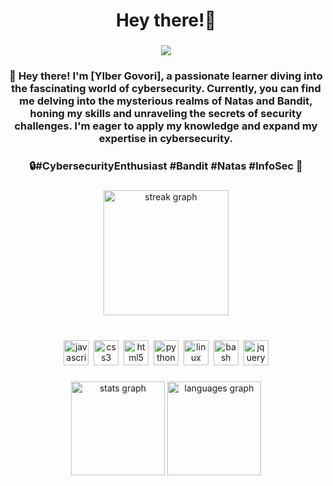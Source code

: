 <h1 align="center">Hey there!👋</h1>

###

<div align="center">
  <img src="https://visitor-badge.laobi.icu/badge?page_id=dbylberi.dbylberi&left_color=darkblue&right_color=indigo"  />
</div>

###

<h3 align="center">👋 Hey there! I'm [Ylber Govori], a passionate learner diving into the fascinating world of cybersecurity. Currently, you can find me delving into the mysterious realms of Natas and Bandit, honing my skills and unraveling the secrets of security challenges.  I'm eager to apply my knowledge and expand my expertise in cybersecurity.</h3>

###

<h3 align="center">🔒#CybersecurityEnthusiast #Bandit #Natas #InfoSec 🚀</h3>

###

<div align="center">
  <img src="https://streak-stats.demolab.com?user=dbylberi&locale=en&mode=daily&theme=dark&hide_border=false&border_radius=5" height="200" alt="streak graph"  />
</div>

###

<br clear="both">

<div align="center">
  <img src="https://img.shields.io/badge/JavaScript-F7DF1E?logo=javascript&logoColor=black&style=for-the-badge" height="40" alt="javascript logo"  />
  <img width="" />
  <img src="https://img.shields.io/badge/CSS3-1572B6?logo=css3&logoColor=white&style=for-the-badge" height="40" alt="css3 logo"  />
  <img width="" />
  <img src="https://img.shields.io/badge/HTML5-E34F26?logo=html5&logoColor=white&style=for-the-badge" height="40" alt="html5 logo"  />
  <img width="" />
  <img src="https://img.shields.io/badge/Python-3776AB?logo=python&logoColor=white&style=for-the-badge" height="40" alt="python logo"  />
  <img width="" />
  <img src="https://img.shields.io/badge/Linux-FCC624?logo=linux&logoColor=black&style=for-the-badge" height="40" alt="linux logo"  />
  <img width="" />
  <img src="https://img.shields.io/badge/GNU Bash-4EAA25?logo=gnubash&logoColor=white&style=for-the-badge" height="40" alt="bash logo"  />
  <img width="" />
  <img src="https://img.shields.io/badge/jQuery-0769AD?logo=jquery&logoColor=white&style=for-the-badge" height="40" alt="jquery logo"  />
</div>

###

<div align="center">
  <img src="https://github-readme-stats.vercel.app/api?username=dbylberi&hide_title=false&hide_rank=false&show_icons=true&include_all_commits=true&count_private=true&disable_animations=false&theme=dark&locale=en&hide_border=false&order=1" height="150" alt="stats graph"  />
  <img src="https://github-readme-stats.vercel.app/api/top-langs?username=dbylberi&locale=en&hide_title=false&layout=compact&card_width=320&langs_count=5&theme=dark&hide_border=false&order=2" height="150" alt="languages graph"  />
</div>

###
